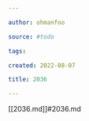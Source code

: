 ```yaml
---

author: ohmanfoo

source: #todo

tags: 

created: 2022-08-07

title: 2036

---
```

[[2036.md]]#2036.md